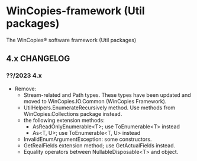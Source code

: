 # WinCopies-framework (Util packages)

The WinCopies® software framework (Util packages)

## 4.x CHANGELOG

### ??/2023 4.x

- Remove:
    - Stream-related and Path types. These types have been updated and moved to WinCopies.IO.Common (WinCopies Framework).
    - UtilHelpers.EnumerateRecursively method. Use methods from WinCopies.Collections package instead.
    - the following extension methods:
        - AsReadOnlyEnumerable\<T>; use ToEnumerable\<T> instead
        - As\<T, U>; use ToEnumerable\<T, U> instead
    - InvalidEnumArgumentException: some constructors.
    - GetRealFields extension method; use GetActualFields instead.
    - Equality operators between NullableDisposable\<T> and object.